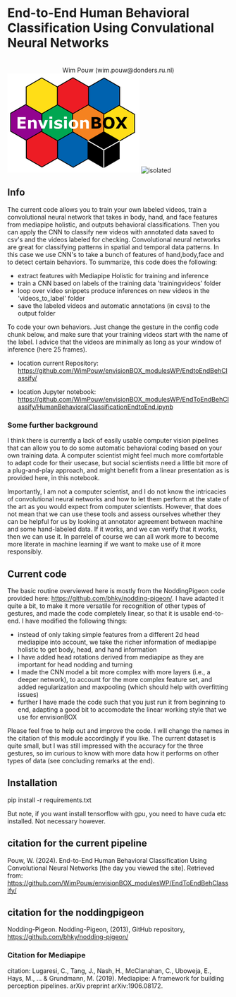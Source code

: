 # End-to-End Human Behavioral Classification Using Convulational Neural Networks

<br>
<div align="center">Wim Pouw (wim.pouw@donders.ru.nl)</div>

<img src="Images/envision_banner.png" alt="isolated" width="300"/>

<img src="Images/example_1_auto_annotated_1.gif" alt="isolated" width="300"/>

## Info
The current code allows you to train your own labeled videos, train a convolutional neural network that takes in body, hand, and face features from mediapipe holistic, and outputs behavioral classifications. Then you can apply the CNN to classify new videos with annotated data saved to csv's and the videos labeled for checking. Convolutional neural networks are great for classifying patterns in spatial and temporal data patterns. In this case we use CNN's to take a bunch of features of hand,body,face and to detect certain behaviors. To summarize, this code does the following:

* extract features with Mediapipe Holistic for training and inference
* train a CNN based on labels of the training data 'trainingvideos' folder
* loop over video snippets produce inferences on new videos in the 'videos_to_label' folder
* save the labeled videos and automatic annotations (in csvs) to the output folder

To code your own behaviors. Just change the gesture in the config code chunk below, and make sure that your training videos start with the name of the label. I advice that the videos are minimally as long as your window of inference (here 25 frames).

* location current Repository: https://github.com/WimPouw/envisionBOX_modulesWP/EndtoEndBehClassify/

* location Jupyter notebook: https://github.com/WimPouw/envisionBOX_modulesWP/EndToEndBehClassify/HumanBehavioralClassificationEndtoEnd.ipynb


### Some further background
I think there is currently a lack of easily usable computer vision pipelines that can allow you to do some automatic behavioral coding based on your own training data. A computer scientist might feel much more comfortable to adapt code for their usecase, but social scientists need a little bit more of a plug-and-play approach, and might benefit from a linear presentation as is provided here, in this notebook.

Importantly, I am not a computer scientist, and I do not know the intricacies of convolutional neural networks and how to let them perform at the state of the art as you would expect from computer scientists. However, that does not mean that we can use these tools and assess ourselves whether they can be helpful for us by looking at annotator agreement between machine and some hand-labeled data. If it works, and we can verify that it works, then we can use it. In parrelel of course we can all work more to become more literate in machine learning if we want to make use of it more responsibly.

## Current code
The basic routine overviewed here is mostly from the NoddingPigeon code provided here: https://github.com/bhky/nodding-pigeon/. I have adapted it quite a bit, to make it more versatile for recognition of other types of gestures, and made the code completely linear, so that it is usable end-to-end. I have modified the following things:

* instead of only taking simple features from a different 2d head mediapipe into account, we take the richer information of mediapipe holistic to get body, head, and hand information
* I have added head rotations derived from mediapipe as they are important for head nodding and turning
* I made the CNN model a bit more complex with more layers (i.e., a deeper network), to account for the more complex feature set, and added regularization and maxpooling (which should help with overfitting issues)
* further I have made the code such that you just run it from beginning to end, adapting a good bit to accomodate the linear working style that we use for envisionBOX

Please feel free to help out and improve the code. I will change the names in the citation of this module accordingly if you like. The current dataset is quite small, but I was still impressed with the accuracy for the three gestures, so im curious to know with more data how it performs on other types of data (see concluding remarks at the end).

## Installation
pip install -r requirements.txt

But note, if you want install tensorflow with gpu, you need to have cuda etc installed. Not necessary however.

## citation for the current pipeline
Pouw, W. (2024). End-to-End Human Behavioral Classification Using Convolutional Neural Networks [the day you viewed the site]. Retrieved from: https://github.com/WimPouw/envisionBOX_modulesWP/EndToEndBehClassify/

## citation for the noddingpigeon
Nodding-Pigeon. Nodding-Pigeon, (2013), GitHub repository, https://github.com/bhky/nodding-pigeon/

### Citation for Mediapipe
citation: Lugaresi, C., Tang, J., Nash, H., McClanahan, C., Uboweja, E., Hays, M., ... & Grundmann, M. (2019). Mediapipe: A framework for building perception pipelines. arXiv preprint arXiv:1906.08172.